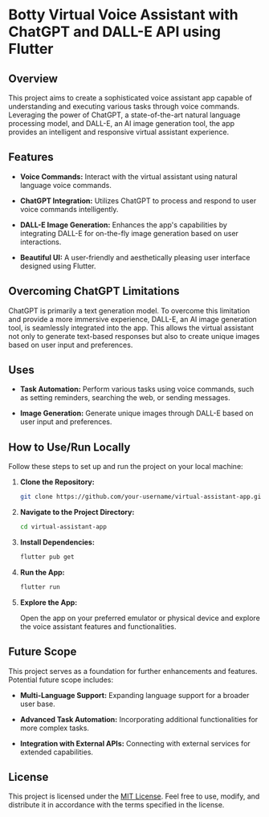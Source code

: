 # Botty Virtual Voice Assistant with ChatGPT and DALL-E API using Flutter

## Overview

This project aims to create a sophisticated voice assistant app capable of understanding and executing various tasks through voice commands. Leveraging the power of ChatGPT, a state-of-the-art natural language processing model, and DALL-E, an AI image generation tool, the app provides an intelligent and responsive virtual assistant experience.

## Features

- **Voice Commands:** Interact with the virtual assistant using natural language voice commands.
  
- **ChatGPT Integration:** Utilizes ChatGPT to process and respond to user voice commands intelligently.

- **DALL-E Image Generation:** Enhances the app's capabilities by integrating DALL-E for on-the-fly image generation based on user interactions.

- **Beautiful UI:** A user-friendly and aesthetically pleasing user interface designed using Flutter.

## Overcoming ChatGPT Limitations

ChatGPT is primarily a text generation model. To overcome this limitation and provide a more immersive experience, DALL-E, an AI image generation tool, is seamlessly integrated into the app. This allows the virtual assistant not only to generate text-based responses but also to create unique images based on user input and preferences.

## Uses

- **Task Automation:** Perform various tasks using voice commands, such as setting reminders, searching the web, or sending messages.

- **Image Generation:** Generate unique images through DALL-E based on user input and preferences.

## How to Use/Run Locally

Follow these steps to set up and run the project on your local machine:

1. **Clone the Repository:**

    ```bash
    git clone https://github.com/your-username/virtual-assistant-app.git
    ```

2. **Navigate to the Project Directory:**

    ```bash
    cd virtual-assistant-app
    ```

3. **Install Dependencies:**

    ```bash
    flutter pub get
    ```

4. **Run the App:**

    ```bash
    flutter run
    ```

5. **Explore the App:**

    Open the app on your preferred emulator or physical device and explore the voice assistant features and functionalities.

## Future Scope

This project serves as a foundation for further enhancements and features. Potential future scope includes:

- **Multi-Language Support:** Expanding language support for a broader user base.

- **Advanced Task Automation:** Incorporating additional functionalities for more complex tasks.

- **Integration with External APIs:** Connecting with external services for extended capabilities.

## License

This project is licensed under the [MIT License](LICENSE). Feel free to use, modify, and distribute it in accordance with the terms specified in the license.

